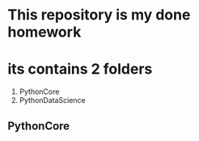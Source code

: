 # This repository is my done homework
# its contains 2 folders
1. PythonCore
2. PythonDataScience


## PythonCore 